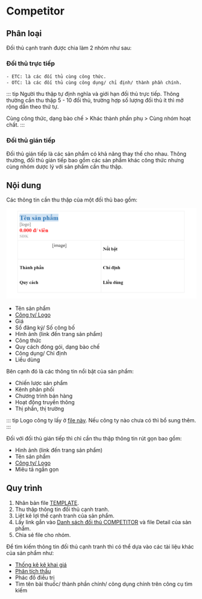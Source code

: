 # Competitor
## Phân loại
Đối thủ cạnh tranh được chia làm 2 nhóm như sau:
### Đối thủ trực tiếp
    - ETC: là các đối thủ cùng công thức.
    - OTC: là các đối thủ cùng công dụng/ chỉ định/ thành phần chính.

::: tip
Người thu thập tự định nghĩa và giới hạn đối thủ trực tiếp. Thông thường cần thu thập 5 - 10 đối thủ, trường hợp số lượng đối thủ ít thì mở rộng dần theo thứ tự.

Cùng công thức, dạng bào chế > Khác thành phần phụ > Cùng nhóm hoạt chất.
:::

### Đối thủ gián tiếp
Đối thủ gián tiếp là các sản phẩm có khả năng thay thế cho nhau. Thông thường, đối thủ gián tiếp bao gồm các sản phẩm khác công thức nhưng cùng nhóm dược lý với sản phẩm cần thu thập.

## Nội dung
Các thông tin cần thu thập của một đối thủ bao gồm:

![Competitor form](../assets/img/screenshot/competitor-form.png)

- Tên sản phẩm
- [Công ty/ Logo](https://docs.google.com/document/d/1i3CIAB4D_ZD3s6xThJ407UpnQe4fCVwssRsYuEjKnyU/edit?usp=sharing)
- Giá
- Số đăng ký/ Số công bố
- Hình ảnh (link đến trang sản phẩm)
- Công thức
- Quy cách đóng gói, dạng bào chế
- Công dụng/ Chỉ định
- Liều dùng

Bên cạnh đó là các thông tin nổi bật của sản phẩm:
- Chiến lược sản phẩm
- Kênh phân phối
- Chương trình bán hàng
- Hoạt động truyền thông
- Thị phần, thị trường

::: tip
Logo công ty lấy ở [file này](https://docs.google.com/document/d/1i3CIAB4D_ZD3s6xThJ407UpnQe4fCVwssRsYuEjKnyU/edit?usp=sharing). Nếu công ty nào chưa có thì bổ sung thêm.
:::

Đối với đối thủ gián tiếp thì chỉ cần thu thập thông tin rút gọn bao gồm:
- Hình ảnh (link đến trang sản phẩm)
- Tên sản phẩm
- [Công ty/ Logo](https://docs.google.com/document/d/1i3CIAB4D_ZD3s6xThJ407UpnQe4fCVwssRsYuEjKnyU/edit?usp=sharing)
- Miêu tả ngắn gọn

## Quy trình
1. Nhân bản file [TEMPLATE](https://docs.google.com/document/d/18T2i6oe_4vASBozGn6WQamO6S5DTlLhAWvVsald5Lj4/edit?usp=sharing).
2. Thu thập thông tin đối thủ cạnh tranh.
3. Liệt kê lợi thế cạnh tranh của sản phẩm.
4. Lấy link gắn vào [Danh sách đối thủ COMPETITOR](https://docs.google.com/spreadsheets/d/1lMedbKd5JEgq5JNYBRlUP7NNr_4XEIwIPalf7HUqvdQ/edit?usp=sharing) và file Detail của sản phẩm.
5. Chia sẻ file cho nhóm.

Để tìm kiếm thông tin đối thủ cạnh tranh thì có thể dựa vào các tài liệu khác của sản phẩm như:
- [Thống kê kê khai giá](https://docs.google.com/spreadsheets/d/1DcL1PwOaiI2vvxY8j2QgV6jCnpWRg4SzEH8npmIP82s/edit?usp=sharing)
- [Phân tích thầu](https://docs.google.com/spreadsheets/d/1UMyRgw_6M0_NqgHOjQhEHfR8lMctvYVZA9Ce7Tb2IjQ/edit?usp=sharing)
- Phác đồ điều trị
- Tìm tên bài thuốc/ thành phần chính/ công dụng chính trên công cụ tìm kiếm